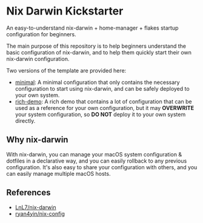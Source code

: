 # Nix Darwin Kickstarter

An easy-to-understand nix-darwin + home-manager + flakes startup configuration for beginners.

The main purpose of this repository is to help beginners understand the basic configuration of nix-darwin, and to help them quickly start their own nix-darwin configuration.


Two versions of the template are provided here:

- [minimal](./minimal): A minimal configuration that only contains the necessary configuration to start using nix-darwin, and can be safely deployed to your own system.
- [rich-demo](./rich-demo): A rich demo that contains a lot of configuration that can be used as a reference for your own configuration, but it may **OVERWRITE** your system configuration, so **DO NOT** deploy it to your own system directly.


## Why nix-darwin

With nix-darwin, you can manage your macOS system configuration & dotfiles in a declarative way, and you can easily rollback to any previous configuration.
It's also easy to share your configuration with others, and you can easily manage multiple macOS hosts.


## References

- [LnL7/nix-darwin](https://github.com/LnL7/nix-darwin)
- [ryan4yin/nix-config](https://github.com/ryan4yin/nix-config)

